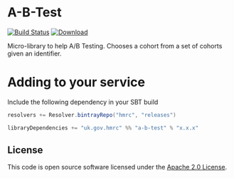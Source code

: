 <!--_
Copyright 2015 HM Revenue & Customs

Licensed under the Apache License, Version 2.0 (the "License");
you may not use this file except in compliance with the License.
You may obtain a copy of the License at

  http://www.apache.org/licenses/LICENSE-2.0

Unless required by applicable law or agreed to in writing, software
distributed under the License is distributed on an "AS IS" BASIS,
WITHOUT WARRANTIES OR CONDITIONS OF ANY KIND, either express or implied.
See the License for the specific language governing permissions and
limitations under the License.
-->

A-B-Test
===========

[![Build Status](https://travis-ci.org/hmrc/a-b-test.svg?branch=master)](https://travis-ci.org/hmrc/a-b-test) [ ![Download](https://api.bintray.com/packages/hmrc/releases/a-b-test/images/download.svg) ](https://bintray.com/hmrc/releases/a-b-test/_latestVersion)

Micro-library to help A/B Testing. Chooses a cohort from a set of cohorts given an identifier.

# Adding to your service

Include the following dependency in your SBT build

```scala
resolvers += Resolver.bintrayRepo("hmrc", "releases")

libraryDependencies += "uk.gov.hmrc" %% "a-b-test" % "x.x.x"
```

## License ##
 
This code is open source software licensed under the [Apache 2.0 License]("http://www.apache.org/licenses/LICENSE-2.0.html").
